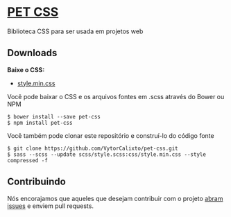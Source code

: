 # [PET CSS](http://vytorcalixto.github.io/pet-css/)
Biblioteca CSS para ser usada em projetos web

## Downloads

**Baixe o CSS:**
* [style.min.css](https://raw.githubusercontent.com/VytorCalixto/pet-css/master/css/style.min.css)

Você pode baixar o CSS e os arquivos fontes em .scss através do Bower ou NPM

```shell
$ bower install --save pet-css
$ npm install pet-css
```

Você também pode clonar este repositório e construí-lo do código fonte

```shell
$ git clone https://github.com/VytorCalixto/pet-css.git
$ sass --scss --update scss/style.scss:css/style.min.css --style compressed -f
```

## Contribuindo
Nós encorajamos que aqueles que desejam contribuir com o projeto [abram issues](https://github.com/VytorCalixto/pet-css/issues) e enviem pull requests.